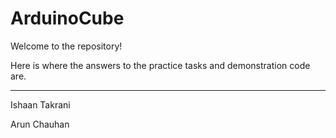 # ArduinoCube

Welcome to the repository!

Here is where the answers to the practice tasks and demonstration code are.

---
Ishaan Takrani

Arun Chauhan
